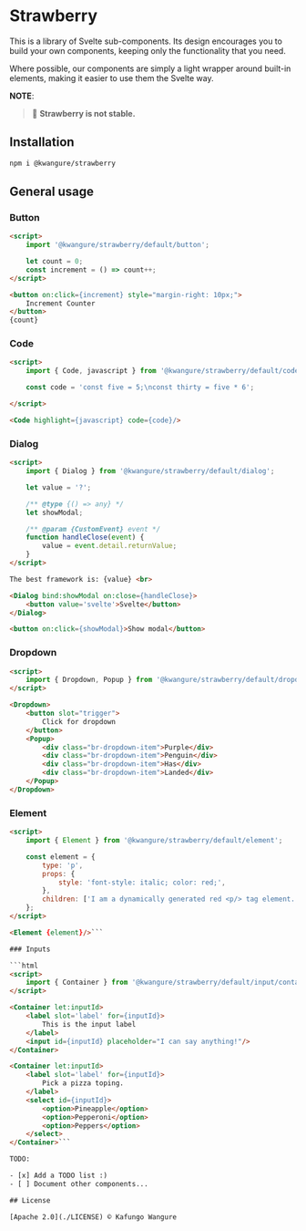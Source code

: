 
<!--
	This document is generated from 'docs/README_TEMPLATE.md'. Do not edit it directly.
-->
# Strawberry

This is a library of Svelte sub-components. Its design encourages you to build
your own components, keeping only the functionality that you need.

Where possible, our components are simply a light wrapper around built-in
elements, making it easier to use them the Svelte way.

**NOTE**:

> 🍓 **Strawberry is not stable.**

## Installation

```bash
npm i @kwangure/strawberry
```

## General usage

### Button

```html
<script>
	import '@kwangure/strawberry/default/button';

	let count = 0;
	const increment = () => count++;
</script>

<button on:click={increment} style="margin-right: 10px;">
	Increment Counter
</button>
{count}
```

### Code

```html
<script>
	import { Code, javascript } from '@kwangure/strawberry/default/code';

	const code = 'const five = 5;\nconst thirty = five * 6';

</script>

<Code highlight={javascript} code={code}/>
```

### Dialog

```html
<script>
	import { Dialog } from '@kwangure/strawberry/default/dialog';

	let value = '?';

	/** @type {() => any} */
	let showModal;

	/** @param {CustomEvent} event */
	function handleClose(event) {
		value = event.detail.returnValue;
	}
</script>

The best framework is: {value} <br>

<Dialog bind:showModal on:close={handleClose}>
	<button value='svelte'>Svelte</button>
</Dialog>

<button on:click={showModal}>Show modal</button>
```

### Dropdown

```html
<script>
    import { Dropdown, Popup } from '@kwangure/strawberry/default/dropdown';
</script>

<Dropdown>
	<button slot="trigger">
		Click for dropdown
	</button>
	<Popup>
		<div class="br-dropdown-item">Purple</div>
		<div class="br-dropdown-item">Penguin</div>
		<div class="br-dropdown-item">Has</div>
		<div class="br-dropdown-item">Landed</div>
	</Popup>
</Dropdown>
```

### Element

```html
<script>
    import { Element } from '@kwangure/strawberry/default/element';

    const element = {
    	type: 'p',
    	props: {
    		style: 'font-style: italic; color: red;',
    	},
    	children: ['I am a dynamically generated red <p/> tag element.'],
    };
</script>

<Element {element}/>```

### Inputs

```html
<script>
	import { Container } from '@kwangure/strawberry/default/input/container';
</script>

<Container let:inputId>
	<label slot='label' for={inputId}>
		This is the input label
	</label>
	<input id={inputId} placeholder="I can say anything!"/>
</Container>

<Container let:inputId>
	<label slot='label' for={inputId}>
		Pick a pizza toping.
	</label>
	<select id={inputId}>
		<option>Pineapple</option>
		<option>Pepperoni</option>
		<option>Peppers</option>
	</select>
</Container>```

TODO:

- [x] Add a TODO list :)
- [ ] Document other components...

## License

[Apache 2.0](./LICENSE) © Kafungo Wangure


